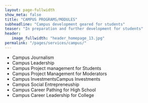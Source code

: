 ```yaml
---
layout: page-fullwidth
show_meta: false
title: "CAMPUS PROGRAMS/MODULES"
subheadline: "Campus development geared for students"
teaser: "In preparation and further development for students"
header:
   image_fullwidth: "header_homepage_13.jpg"
permalink: "/pages/services/campus/"
---
```

<ul>
	<li>Campus Journalism</li>
	<li>Campus Leadership</li>
	<li>Campus Project management for Students</li>
	<li>Campus Project Management for Moderators</li>
	<li>Campus InvestmentsCampus Investments</li>
	<li>Campus Social Entrepreneuship</li>
	<li>Campus Career Pathing for High School</li>
	<li>Campus Career Leadership for College</li>
</ul>
